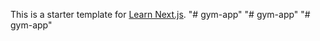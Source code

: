 This is a starter template for [Learn Next.js](https://nextjs.org/learn).
"# gym-app" 
"# gym-app" 
"# gym-app" 
